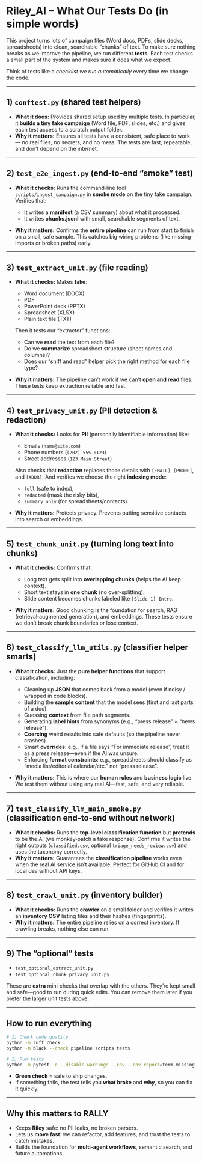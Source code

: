 

# Riley_AI – What Our Tests Do (in simple words)

This project turns lots of campaign files (Word docs, PDFs, slide decks, spreadsheets) into clean, searchable “chunks” of text.
To make sure nothing breaks as we improve the pipeline, we run different **tests**.
Each test checks a small part of the system and makes sure it does what we expect.

Think of tests like a *checklist we run automatically* every time we change the code.

---

## 1) `conftest.py` (shared test helpers)

* **What it does:**
  Provides shared setup used by multiple tests. In particular, it **builds a tiny fake campaign** (Word file, PDF, slides, etc.) and gives each test access to a scratch output folder.
* **Why it matters:**
  Ensures all tests have a consistent, safe place to work — no real files, no secrets, and no mess.
  The tests are fast, repeatable, and don’t depend on the internet.

---

## 2) `test_e2e_ingest.py` (end‑to‑end “smoke” test)

* **What it checks:**
  Runs the command‐line tool `scripts/ingest_campaign.py` in **smoke mode** on the tiny fake campaign.
  Verifies that:

  * It writes a **manifest** (a CSV summary) about what it processed.
  * It writes **chunks.jsonl** with small, searchable segments of text.
* **Why it matters:**
  Confirms the **entire pipeline** can run from start to finish on a small, safe sample.
  This catches big wiring problems (like missing imports or broken paths) early.

---

## 3) `test_extract_unit.py` (file reading)

* **What it checks:**
  Makes **fake**:

  * Word document (DOCX)
  * PDF
  * PowerPoint deck (PPTX)
  * Spreadsheet (XLSX)
  * Plain text file (TXT)

  Then it tests our “extractor” functions:

  * Can we **read** the text from each file?
  * Do we **summarize** spreadsheet structure (sheet names and columns)?
  * Does our “sniff and read” helper pick the right method for each file type?
* **Why it matters:**
  The pipeline can’t work if we can’t **open and read** files.
  These tests keep extraction reliable and fast.

---

## 4) `test_privacy_unit.py` (PII detection & redaction)

* **What it checks:**
  Looks for **PII** (personally identifiable information) like:

  * Emails (`name@site.com`)
  * Phone numbers (`(202) 555-0123`)
  * Street addresses (`123 Main Street`)

  Also checks that **redaction** replaces those details with `[EMAIL]`, `[PHONE]`, and `[ADDR]`.
  And verifies we choose the right **indexing mode**:

  * `full` (safe to index),
  * `redacted` (mask the risky bits),
  * `summary_only` (for spreadsheets/contacts).
* **Why it matters:**
  Protects privacy.
  Prevents putting sensitive contacts into search or embeddings.

---

## 5) `test_chunk_unit.py` (turning long text into chunks)

* **What it checks:**
  Confirms that:

  * Long text gets split into **overlapping chunks** (helps the AI keep context).
  * Short text stays in **one chunk** (no over-splitting).
  * Slide content becomes chunks labeled like `[Slide 1] Intro`.
* **Why it matters:**
  Good chunking is the foundation for search, RAG (retrieval‑augmented generation), and embeddings.
  These tests ensure we don’t break chunk boundaries or lose context.

---

## 6) `test_classify_llm_utils.py` (classifier helper smarts)

* **What it checks:**
  Just the **pure helper functions** that support classification, including:

  * Cleaning up **JSON** that comes back from a model (even if noisy / wrapped in code blocks).
  * Building the **sample content** that the model sees (first and last parts of a doc).
  * Guessing **context** from file path segments.
  * Generating **label hints** from synonyms (e.g., “press release” ≈ “news release”).
  * **Coercing** weird results into safe defaults (so the pipeline never crashes).
  * Smart **overrides**: e.g., if a file says “For immediate release”, treat it as a press release—even if the AI was unsure.
  * Enforcing **format constraints**: e.g., spreadsheets should classify as “media list/editorial calendar/etc.” not “press release”.
* **Why it matters:**
  This is where our **human rules** and **business logic** live.
  We test them without using any real AI—fast, safe, and very reliable.

---

## 7) `test_classify_llm_main_smoke.py` (classification end‑to‑end without network)

* **What it checks:**
  Runs the **top‑level classification function** but **pretends** to be the AI (we monkey‑patch a fake response).
  Confirms it writes the right outputs (`classified.csv`, optional `triage_needs_review.csv`) and uses the taxonomy correctly.
* **Why it matters:**
  Guarantees the **classification pipeline** works even when the real AI service isn’t available.
  Perfect for GitHub CI and for local dev without API keys.

---

## 8) `test_crawl_unit.py` (inventory builder)

* **What it checks:**
  Runs the **crawler** on a small folder and verifies it writes an **inventory CSV** listing files and their hashes (fingerprints).
* **Why it matters:**
  The entire pipeline relies on a correct inventory.
  If crawling breaks, nothing else can run.

---

## 9) The “optional” tests

* `test_optional_extract_unit.py`
* `test_optional_chunk_privacy_unit.py`

These are **extra** mini‑checks that overlap with the others.
They’re kept small and safe—good to run during quick edits.
You can remove them later if you prefer the larger unit tests above.

---

## How to run everything

```bash
# 1) Check code quality
python -m ruff check .
python -m black --check pipeline scripts tests

# 2) Run tests
python -m pytest -q --disable-warnings --cov --cov-report=term-missing --cov-fail-under=0
```

* **Green check** = safe to ship changes.
* If something fails, the test tells you **what broke** and **why**, so you can fix it quickly.

---

## Why this matters to RALLY

* Keeps **Riley** safe: no PII leaks, no broken parsers.
* Lets us **move fast**: we can refactor, add features, and trust the tests to catch mistakes.
* Builds the foundation for **multi‑agent workflows**, semantic search, and future automations.


